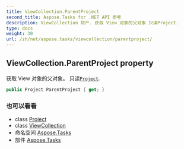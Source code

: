```yaml
---
title: ViewCollection.ParentProject
second_title: Aspose.Tasks for .NET API 参考
description: ViewCollection 财产. 获取 View 对象的父对象 只读Project.
type: docs
weight: 30
url: /zh/net/aspose.tasks/viewcollection/parentproject/
---
```

## ViewCollection.ParentProject property

获取 View 对象的父对象。 只读[`Project`](../../project/).

```csharp
public Project ParentProject { get; }
```

### 也可以看看

* class [Project](../../project/)
* class [ViewCollection](../)
* 命名空间 [Aspose.Tasks](../../viewcollection/)
* 部件 [Aspose.Tasks](../../../)


